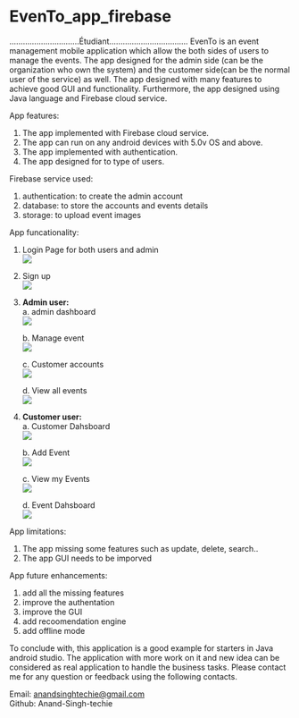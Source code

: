 # EvenTo_app_firebase
...............................Étudiant...................................
EvenTo is an event management mobile application which allow the both sides of users to manage the events. 
The app designed for the admin side (can be the organization who own the system) and the customer side(can be the normal user of the service) as well.
The app designed with many features to achieve good GUI and functionality. Furthermore, the app designed using Java language and Firebase cloud service. 


App features: 
1. The app implemented with Firebase cloud service.
2. The app can run on any android devices with 5.0v OS and above.
3. The app implemented with authentication.
4. The app designed for to type of users.

Firebase service used: 
  1. authentication: to create the admin account
  2. database: to store the accounts and events details
  3. storage: to upload event images

App funcationality:
1. Login Page for both users and admin <br> ![](login.jpg) 
2.  Sign up <br> 
    ![](register.jpg)

3. <b>Admin user: </b> <br>
   a. admin dashboard <br>
   ![](admin.jpg) 
   
   b. Manage event <br>
    ![](approve.jpg) 
    
    
   c. Customer accounts <br>
    ![](userspro.jpg) 
    
    
   d. View all events <br>
   ![](approveapp.jpg) 

3. <b>Customer user:</b> <br>
   a. Customer Dahsboard <br>
    ![](user.jpg) 
    
    
   b. Add Event <br>
    ![](event.JPG) 
    
    
   c. View my Events <br>
    ![](approvepen.jpg) 
    
    
   d. Event Dahsboard <br>
    ![](approveapp.jpg) 
    
   
    
    
    
App limitations: 
 1. The app missing some features such as update, delete, search..
 2. The app GUI needs to be imporved 
 
 
App future enhancements:
  1. add all the missing features
  2. improve the authentation
  3. improve the GUI
  4. add recoomendation engine
  5. add offline mode 
  
  
 To conclude with, this application is a good example for starters in Java android studio. 
 The application with more work on it and new idea can be considered as real application to handle the business tasks. Please
 contact me for any question or feedback using the following contacts. 
 
 Email: anandsinghtechie@gmail.com <br>
 Github: Anand-Singh-techie
    
    
    
    
